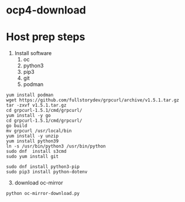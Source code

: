# ocp4-download

# Host prep steps

1. Install software
    1. oc
    2. python3
    3. pip3
    4. git
    5. podman
```
yum install podman
wget https://github.com/fullstorydev/grpcurl/archive/v1.5.1.tar.gz
tar -zxvf v1.5.1.tar.gz
cd grpcurl-1.5.1/cmd/grpcurl/
yum install -y go
cd grpcurl-1.5.1/cmd/grpcurl/
go build
mv grpcurl /usr/local/bin
yum install -y unzip
yum install python39
ln -s /usr/bin/python3 /usr/bin/python
sudo dnf  install s3cmd
sudo yum install git
```
```
sudo dnf install python3-pip
sudo pip3 install python-dotenv
```

3. download oc-mirror
``` 
python oc-mirror-download.py
```

